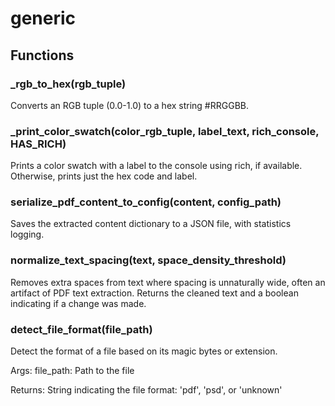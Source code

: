 # generic

## Functions

### _rgb_to_hex(rgb_tuple)

Converts an RGB tuple (0.0-1.0) to a hex string #RRGGBB.

### _print_color_swatch(color_rgb_tuple, label_text, rich_console, HAS_RICH)

Prints a color swatch with a label to the console using rich, if available.
Otherwise, prints just the hex code and label.

### serialize_pdf_content_to_config(content, config_path)

Saves the extracted content dictionary to a JSON file, with statistics logging.

### normalize_text_spacing(text, space_density_threshold)

Removes extra spaces from text where spacing is unnaturally wide,
often an artifact of PDF text extraction.
Returns the cleaned text and a boolean indicating if a change was made.

### detect_file_format(file_path)

Detect the format of a file based on its magic bytes or extension.

Args:
    file_path: Path to the file

Returns:
    String indicating the file format: 'pdf', 'psd', or 'unknown'
